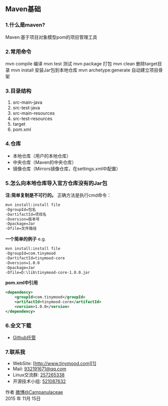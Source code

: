 ## Maven基础

### 1.什么是maven?
Maven:基于项目对象模型pom的项目管理工具

### 2.常用命令
mvn compile 编译
mvn test 测试
mvn package 打包
mvn clean 删除target目录
mvn install 安装Jar包到本地仓库
mvn archetype:generate 自动建立项目骨架

### 3.目录结构

1. src-main-java
2. src-test-java
3. src-main-resources
4. src-test-resources
5. target
6. pom.xml

### 4.仓库
- 本地仓库（用户的本地仓库）
- 中央仓库（Maven的中央仓库）
- 镜像仓库（Mirrors镜像仓库，在settings.xml中配置）

### 5.怎么向本地仓库导入官方仓库没有的Jar包
**注:简单复制是不可行的。**
正确方法是执行cmd命令：
```xml
mvn install:install file
-DgroupId=包名
-DartifactId=项目名
-Dversion=版本号
-Dpackage=Jar
-Dfile=文件路径
```
**一个简单的例子**
e.g.
```xml
mvn install:install file
-DgroupId=com.tinymood
-DartifactId=tinymood-core
-Dversion=1.0.0
-Dpackage=Jar
-Dfile=D:\lib\tinymood-core-1.0.0.jar
```

**pom.xml中引用**
```xml
<dependency>
    <groupId>com.tinymood</groupId>
    <artifactId>tinymood-core</artifactId>
    <version>1.0.0</version>
</dependency>
```

### 6.全文下载

+ [Github托管](https://github.com/Lemonjing/TinyMood/blob/master/技术文章/Maven基础.md)

### 7.联系我

- WebSite: [http://www.tinymood.com][1]
- Mail: 932191671@qq.com
- Linux交流群: [257265338][2]
- 开源技术小组: [521087632][3]

作者 [微博@Campanulaceae][4]     
2015 年 11月 15日

[1]: http://www.tinymood.com   
[2]: http://jq.qq.com/?_wv=1027&k=ZKsbKb
[3]: http://jq.qq.com/?_wv=1027&k=26Y8BYN
[4]: http://weibo.com/u/1662536394
